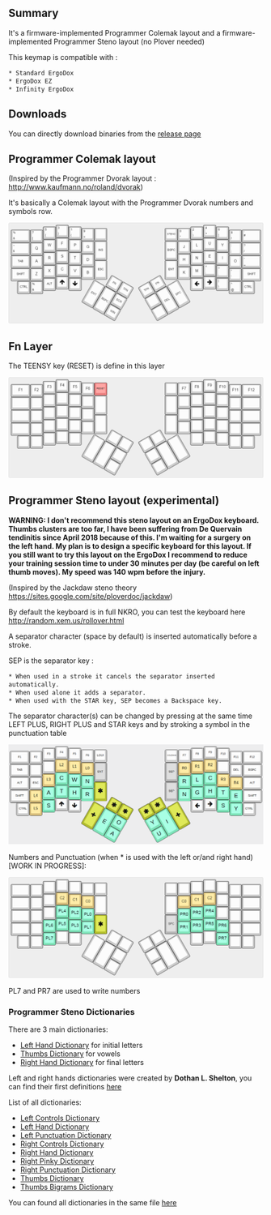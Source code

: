 ## Summary

It's a firmware-implemented Programmer Colemak layout and a firmware-implemented Programmer Steno layout (no Plover needed)

This keymap is compatible with :

    * Standard ErgoDox
    * ErgoDox EZ
    * Infinity ErgoDox

## Downloads

You can directly download binaries from the [release page](https://github.com/FromtonRouge/qmk_firmware/releases)

## Programmer Colemak layout

(Inspired by the Programmer Dvorak layout : http://www.kaufmann.no/roland/dvorak)

It's basically a Colemak layout with the Programmer Dvorak numbers and symbols row.

![Programmer Colemak](images/programmer-colemak.png)

## Fn Layer

The TEENSY key (RESET) is define in this layer

![Fn Layer](images/fn-layer.png)

## Programmer Steno layout (experimental)
**WARNING: I don't recommend this steno layout on an ErgoDox keyboard. Thumbs clusters are too far, I have been suffering from De Quervain tendinitis since April 2018 because of this. I'm waiting for a surgery on the left hand. My plan is to design a specific keyboard for this layout. If you still want to try this layout on the ErgoDox I recommend to reduce your training session time to under 30 minutes per day (be careful on left thumb moves). My speed was 140 wpm before the injury.**

(Inspired by the Jackdaw steno theory https://sites.google.com/site/ploverdoc/jackdaw)

By default the keyboard is in full NKRO, you can test the keyboard here http://random.xem.us/rollover.html

A separator character (space by default) is inserted automatically before a stroke.

SEP is the separator key :

    * When used in a stroke it cancels the separator inserted automatically.
    * When used alone it adds a separator.
    * When used with the STAR key, SEP becomes a Backspace key.

The separator character(s) can be changed by pressing at the same time LEFT PLUS, RIGHT PLUS and STAR keys and by stroking a symbol in the punctuation table

![Programmer Steno](images/programmer-steno.png)

Numbers and Punctuation (when * is used with the left or/and right hand) [WORK IN PROGRESS]:

![Programmer Steno Punctuation](images/programmer-steno-punctuations.png)

PL7 and PR7 are used to write numbers

### Programmer Steno Dictionaries

There are 3 main dictionaries:

* [Left Hand Dictionary](dictionaries/dict_left_hand.md) for initial letters
* [Thumbs Dictionary](dictionaries/dict_thumbs.md) for vowels
* [Right Hand Dictionary](dictionaries/dict_right_hand.md) for final letters

Left and right hands dictionaries were created by **Dothan L. Shelton**, you can find their first definitions [here](https://www.google.com/patents/US3970185)

List of all dictionaries:

* [Left Controls Dictionary](dictionaries/dict_left_controls.md)
* [Left Hand Dictionary](dictionaries/dict_left_hand.md)
* [Left Punctuation Dictionary](dictionaries/dict_left_punctuation.md)
* [Right Controls Dictionary](dictionaries/dict_right_controls.md)
* [Right Hand Dictionary](dictionaries/dict_right_hand.md)
* [Right Pinky Dictionary](dictionaries/dict_right_pinky.md)
* [Right Punctuation Dictionary](dictionaries/dict_right_punctuation.md)
* [Thumbs Dictionary](dictionaries/dict_thumbs.md)
* [Thumbs Bigrams Dictionary](dictionaries/dict_thumbs_bigrams.md)

You can found all dictionaries in the same file [here](dictionaries/dict_all.md)

